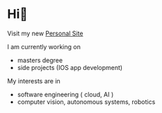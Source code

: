# Hi👋
 Visit my new <a href="https://codehomie1.github.io/portfolio/" >Personal Site</a>
 
I am currently working on 
- masters degree
- side projects (IOS app development)
  
My interests are in
- software engineering ( cloud, AI )
- computer vision, autonomous systems, robotics
  

